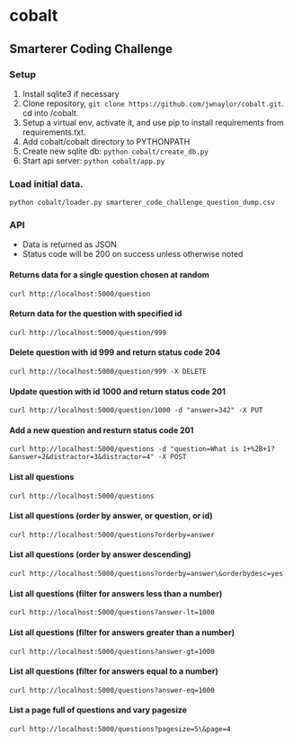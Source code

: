 # cobalt
## Smarterer Coding Challenge

### Setup

1. Install sqlite3 if necessary
2. Clone repository, `git clone https://github.com/jwnaylor/cobalt.git`.  cd into /cobalt.
3. Setup a virtual env, activate it, and use pip to install requirements from requirements.txt.
4. Add cobalt/cobalt directory to PYTHONPATH
5. Create new sqlite db: `python cobalt/create_db.py`
6. Start api server: `python cobalt/app.py`


### Load initial data.

`python cobalt/loader.py smarterer_code_challenge_question_dump.csv`


### API ###

* Data is returned as JSON
* Status code will be 200 on success unless otherwise noted

#### Returns data for a single question chosen at random
`curl http://localhost:5000/question`

#### Return data for the question with specified id
`curl http://localhost:5000/question/999`

#### Delete question with id 999 and return status code 204 
`curl http://localhost:5000/question/999 -X DELETE`

#### Update question with id 1000 and return status code 201
`curl http://localhost:5000/question/1000 -d "answer=342" -X PUT`

#### Add a new question and resturn status code 201
`curl http://localhost:5000/questions -d "question=What is 1+%2B+1?&answer=2&distractor=3&distractor=4" -X POST`

#### List all questions
`curl http://localhost:5000/questions`

#### List all questions (order by answer, or question, or id)
`curl http://localhost:5000/questions?orderby=answer`

#### List all questions (order by answer descending)
`curl http://localhost:5000/questions?orderby=answer\&orderbydesc=yes`

#### List all questions (filter for answers less than a number)
`curl http://localhost:5000/questions?answer-lt=1000`

#### List all questions (filter for answers greater than a number)
`curl http://localhost:5000/questions?answer-gt=1000`

#### List all questions (filter for answers equal to a number)
`curl http://localhost:5000/questions?answer-eq=1000`

#### List a page full of questions and vary pagesize
`curl http://localhost:5000/questions?pagesize=5\&page=4`







